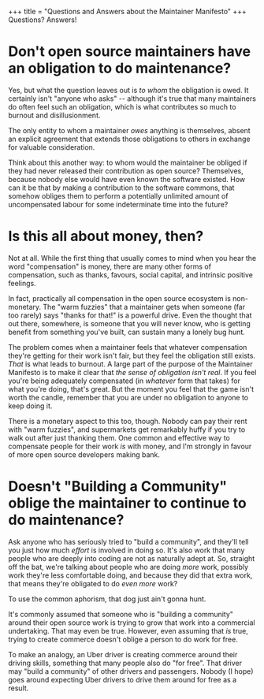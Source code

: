 +++
title = "Questions and Answers about the Maintainer Manifesto"
+++
Questions?  Answers!

# Don't open source maintainers have an obligation to do maintenance?

Yes, but what the question leaves out is *to whom* the obligation is owed.
It certainly isn't "anyone who asks" -- although it's true that many maintainers do often feel such an obligation, which is what contributes so much to burnout and disillusionment.

The only entity to whom a maintainer *owes* anything is themselves, absent an explicit agreement that extends those obligations to others in exchange for valuable consideration.

Think about this another way: to whom would the maintainer be obliged if they had never released their contribution as open source?
Themselves, because nobody else would have even known the software existed.
How can it be that by making a contribution to the software commons, that somehow obliges them to perform a potentially unlimited amount of uncompensated labour for some indeterminate time into the future?

# Is this all about money, then?

Not at all.
While the first thing that usually comes to mind when you hear the word "compensation" is money, there are many other forms of compensation, such as thanks, favours, social capital, and intrinsic positive feelings.

In fact, practically all compensation in the open source ecosystem is non-monetary.
The "warm fuzzies" that a maintainer gets when someone (far too rarely) says "thanks for that!" is a powerful drive.
Even the thought that out there, somewhere, is someone that you will never know, who is getting benefit from something you've built, can sustain many a lonely bug hunt.

The problem comes when a maintainer feels that whatever compensation they're getting for their work isn't fair, but they feel the obligation still exists.
*That* is what leads to burnout.
A large part of the purpose of the Maintainer Manifesto is to make it clear that *the sense of obligation isn't real*.
If you feel you're being adequately compensated (in *whatever* form that takes) for what you're doing, that's great.
But the moment you feel that the game isn't worth the candle, remember that you are under no obligation to anyone to keep doing it.

There is a monetary aspect to this too, though.
Nobody can pay their rent with "warm fuzzies", and supermarkets get remarkably huffy if you try to walk out after just thanking them.
One common and effective way to compensate people for their work *is* with money, and I'm strongly in favour of more open source developers making bank.

# Doesn't "Building a Community" oblige the maintainer to continue to do maintenance?

Ask anyone who has seriously tried to "build a community", and they'll tell you just how much *effort* is involved in doing so.
It's also work that many people who are deeply into coding are not as naturally adept at.
So, straight off the bat, we're talking about people who are doing *more* work, possibly work they're less comfortable doing, and because they did that extra work, that means they're obligated to do *even more* work?

To use the common aphorism, that dog just ain't gonna hunt.

It's commonly assumed that someone who is "building a community" around their open source work is trying to grow that work into a commercial undertaking.
That may even be true.
However, even assuming that *is* true, trying to create commerce doesn't oblige a person to do work for free.

To make an analogy, an Uber driver is creating commerce around their driving skills, something that many people also do "for free".
That driver may "build a community" of other drivers and passengers.
Nobody (I hope) goes around expecting Uber drivers to drive them around for free as a result.
